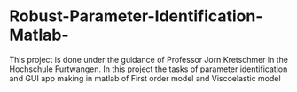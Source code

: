 # Robust-Parameter-Identification-Matlab-
This project is done under the guidance of Professor Jorn Kretschmer in the Hochschule Furtwangen.
In this project the tasks of  parameter identification and GUI app making in matlab of First order model and Viscoelastic model
